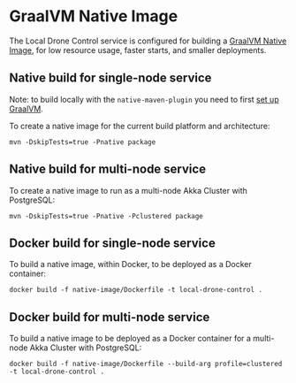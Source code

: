 # GraalVM Native Image

The Local Drone Control service is configured for building a [GraalVM Native Image], for low
resource usage, faster starts, and smaller deployments.

[GraalVM Native Image]: https://www.graalvm.org/latest/reference-manual/native-image/


## Native build for single-node service

Note: to build locally with the `native-maven-plugin` you need to first [set up GraalVM].

[set up GraalVM]: https://www.graalvm.org/latest/docs/getting-started/

To create a native image for the current build platform and architecture:

```
mvn -DskipTests=true -Pnative package
```


## Native build for multi-node service

To create a native image to run as a multi-node Akka Cluster with PostgreSQL:

```
mvn -DskipTests=true -Pnative -Pclustered package
```


## Docker build  for single-node service

To build a native image, within Docker, to be deployed as a Docker container:

```
docker build -f native-image/Dockerfile -t local-drone-control .
```


## Docker build for multi-node service

To build a native image to be deployed as a Docker container for a multi-node Akka Cluster with PostgreSQL:

```
docker build -f native-image/Dockerfile --build-arg profile=clustered -t local-drone-control .
```
